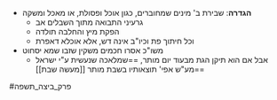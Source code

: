 * **הגדרה**: שבירת ב' מינים שמחוברים, כגון אוכל ופסולת, או מאכל ומשקה
	* גרעיני התבואה מתוך השבלים אב
	* הפקת מיץ והחלבה תולדה
	* וכל חיתוך פת וכיו"ב אינה דש, אלא אוכלא דאפרת
* משו"כ אסרו חכמים משקין שזבו שמא יסחוט
	* אבל אם הוא תיקן הגת מבעוד יום מותר, ==שמלאכה שנעשית ע"י ישראל מע"ש אפי' תוצאותיו בשבת מותר [[מעשה שבת]]==

#פרק_ביצה_תשפה 